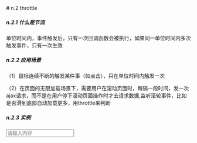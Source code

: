 <link rel="stylesheet"  href="../assets/common.css">
# n.2 throttle

##### n.2.1 什么是节流
单位时间内，事件触发后，只有一次回调函数会被执行，如果同一单位时间内多次触发事件，只有一次生效

##### n.2.2 应用场景

（1）鼠标连续不断的触发某件事（如点击），只在单位时间内触发一次

（2）在页面的无限加载场景下，需要用户在滚动页面时，每隔一段时间，发一次ajax请求，而不是在用户停下滚动页面操作时才去请求数据,监听滚轮事件，比如是否滑到底部自动加载更多，用throttle来判断

##### n.2.3 实例
<div class="wrapper">
  <div class="item">
    <input placeholder="请输入内容" id="throttle">
    <p class="line"></p>
  </div>
  <div class="result" id="throttleResult"></div>
</div>

<script type="text/javascript">
  var OThrottle = document.getElementById('throttle');
  var OThrottleResult = document.getElementById('throttleResult');
  var delay=100,last,now,timer=null;
  function throttleAjax(){
    console.log('throttle')
  }

  function throttle(){
    now = new Date().getTime();
    console.log(now-last)
    if(now - last < delay) {
      clearTimeout (timer);
      timer = setTimeout(()=>{
        last = now
        console.log(1)
        throttleAjax()
      },delay)
      // console.log(1)
    } else {
      last = now
      console.log(2)
      throttleAjax()
    }
    
  }

  OThrottle.addEventListener('keydown',()=>{
    throttle()
  })
</script>